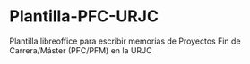 # Plantilla-PFC-URJC
Plantilla libreoffice para escribir memorias de Proyectos Fin de Carrera/Máster (PFC/PFM) en la URJC
